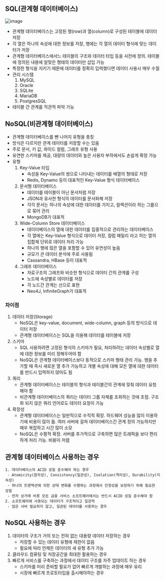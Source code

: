 ## SQL(관계형 데이터베이스)

![image](https://user-images.githubusercontent.com/44665707/158547178-ae6b2181-14a8-4280-94b7-e65c348aeef2.png)

- 관계형 데이터베이스는 고정된 행(row)과 열(column)로 구성된 테이블에 데이터 저장
- 각 열은 하나의 속성에 대한 정보를 저장, 행에는 각 열의 데이터 형식에 맞는 데이터가 저장
- 관계형 데이터베이스에서느 테이블의 구조와 데이터 타입 등을 사전에 정의. 테이블에 정의된 내용에 알맞은 형태의 데이터만 삽입 가능
- 특정한 형식을 지키기 때문에 데이터를 정확히 입력했다면 데이터 사용시 매우 수월
- 관리 시스템
  1. MySQL
  2. Oracle
  3. SQLite
  4. MariaDB
  5. PostgresSQL
- 테이블 간 관계를 직관적 파악 가능



## NoSQL(비관계형 데이터베이스)

- 관계형 데이터베이스를 뺀 나머지 유형을 총칭
- 방식은 다르지만 관계 데이터를 저장할 수는 있음
- 주로 문서, 키 값, 와이드 컬럼, 그래프 유형 사용
- 유연한 스키마를 제공, 대량의 데이터와 높은 사용자 부하에서도 손쉽게 확장 가능
- 유형
  1. Key-Value 타입
     - 속성을 Key-Value의 쌍으로 나타내는 데이터를 배열의 형태로 저장
     - Redis, Dynamo 등이 대표적인 Key-Value 형식 데이터베이스
  2. 문서형 데이터베이스
     - 데이터를 테이블이 아닌 문서처럼 저장
     - JSON과 유사한 형식의 데이터를 문서화해 저장
     - 각각 문서는 하나의 속성에 대한 데이터를 가지고, 컬렉션이라 하는 그룹으로 묶어 관리
     - MongoDB가 대표적
  3. Wide-Column Store 데이터베이스
     - 데이터베이스의 열에 대한 데이터를 집중적으로 관리하는 데이터베이스
     - 각 열에는 Key-Value 형식으로 데이터 저장, 컬럼 패밀리 라고 하는 열의 집합체 단위로 데이터 처리 가능
     - 하나의 행에 많은 열을 포함할 수 있어 유연성이 높음
     - 규모가 큰 데이터 분석에 주로 사용됨
     - Cassandra, HBase 등이 대표적
  4. 그래프 데이터베이스
     - 자료구조의 그래프와 비슷한 형식으로 데이터 간의 관계를 구성
     - 노드에 속성별로 데이터를 저장
     - 각 노드간 관계는 선으로 표현
     - Neo4J, InfiniteGraph가 대표적



### 차이점

1. 데이터 저장(Storage)
   - NoSQL은 key-value, document, wide-column, graph 등의 방식으로 데이터 저장
   - 관계형 데이터베이스는 SQL을 이용해 데이터를 테이블에 저장
2. 스키마
   - SQL 사용하려면 고정된 형식의 스키마가 필요, 처리하려는 데이터 속성별로 열에 대한 정보를 미리 정해두어야 함
   - NoSQL은 관계형 데이터베이스보다 동적으로 스키마 형태 관리 가능. 행을 추가할 때 즉시 새로운 열 추가 가능하고 개별 속성에 대해 모든 열에 대한 데이터를 반드시 입력하지 않아도 됨
3. 쿼리
   - 관계형 데이터베이스는 테이블의 형식과 테이블간의 관계에 맞춰 데이터 요청해야 함
   - 비관계형 데이터베이스의 쿼리는 데이터 그룹 자체를 조회하는 것에 초점. 구조화 되지 않은 쿼리 언어로도 데이터 요청이 가능
4. 확장성
   - 관계형 데이터베이스는 일반적으로 수직적 확장. 하드웨어 성능을 많이 이용하기에 비용이 많이 듦. 여러 서버에 걸쳐 데이터베이스간 관계 정의 가능하지만 매우 복잡하고 시간 많이 소모
   - NoSQL은 수평적 확장. 서버를 추가적으로 구축하면 많은 트래픽을 보다 편리하게 처리 가능. 비용이 저렴



## 관계형 데이터베이스 사용하는 경우

 	1. 데이터베이스의 ACID 성질 준수해야 하는 경우
     - Atomicity(원자성), Consistency(일관성), Isolation(격리성), Durability(지속성)
     - 하나의 트랜잭션에 의한 상태 변화를 수행하는 과정에서 안정성을 보장하기 위해 필요한 성질
     - 전자 상거래 비롯 모든 금융 서비스 소프트웨어에서는 반드시 ACID 성질 준수해야 함
 	2. 소프트웨어에 사용되는 데이터가 구조적이고 일관적
     - 많은 서버 필요하지 않고, 일관된 데이터를 사용하는 경우



## NoSQL 사용하는 경우

1. 데이터의 구조가 거의 또는 전혀 없는 대용량 데이터 저장하는 경우
   - 저장할 수 있는 데이터 유형에 제한이 없음
   - 필요에 따라 언제든 데이터의 새 유형 추가 가능
2. 클라우드 컴퓨팅 및 저장공간을 최대한 활용하는 경우
3. 빠르게 서비스를 구축하는 과정에서 데이터 구조를 자주 업데이트 하는 경우
   - 스키마를 미리 준비할 필요가 없어 빠르게 개발하는 과정에 매우 유리
   - 시장에 빠르게 프로토타입을 출시해야하는 경우